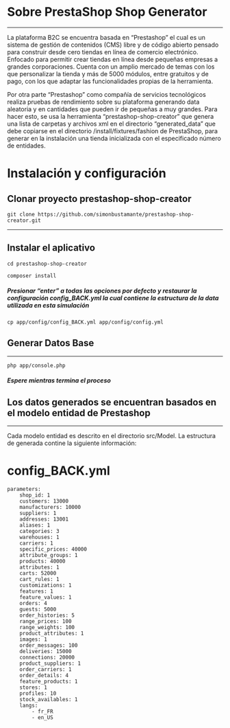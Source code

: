 # Sobre PrestaShop Shop Generator
--------

La plataforma B2C se encuentra basada en “Prestashop”   el cual es un sistema de gestión de contenidos (CMS) libre y de código abierto pensado para construir desde cero tiendas en línea de comercio electrónico. Enfocado para permitir crear tiendas en línea desde pequeñas empresas a grandes corporaciones. Cuenta con un amplio mercado de temas con los que personalizar la tienda y más de 5000 módulos, entre gratuitos y de pago, con los que adaptar las funcionalidades propias de la herramienta.

Por otra parte “Prestashop” como compañía de servicios tecnológicos realiza pruebas de rendimiento sobre su plataforma generando data aleatoria y en cantidades que pueden ir de pequeñas a muy grandes. Para hacer esto, se usa la herramienta “prestashop-shop-creator” que genera una lista de carpetas y archivos xml en el directorio “generated_data” que debe copiarse en el directorio /install/fixtures/fashion de PrestaShop, para generar en la instalación una tienda inicializada con el especificado número de entidades.


# Instalación y configuración

## Clonar proyecto prestashop-shop-creator

```
git clone https://github.com/simonbustamante/prestashop-shop-creator.git
```
--------

## Instalar el aplicativo

```
cd prestashop-shop-creator
```
```
composer install
```

##### Presionar “enter” a todas las opciones por defecto y restaurar la configuración config_BACK.yml la cual contiene la  estructura de la data utilizada en esta simulación

```
cp app/config/config_BACK.yml app/config/config.yml
```

## Generar Datos Base
--------
```
php app/console.php
```
##### Espere mientras termina el proceso


## Los datos generados se encuentran basados en el modelo entidad de Prestashop
--------
Cada  modelo entidad  es descrito en el directorio src/Model. La estructura de generada contine la siguiente información:

# config_BACK.yml

```
parameters:
    shop_id: 1
    customers: 13000
    manufacturers: 10000
    suppliers: 1
    addresses: 13001
    aliases: 1
    categories: 3
    warehouses: 1
    carriers: 1
    specific_prices: 40000
    attribute_groups: 1
    products: 40000
    attributes: 1
    carts: 52000
    cart_rules: 1
    customizations: 1
    features: 1
    feature_values: 1
    orders: 4
    guests: 5000
    order_histories: 5
    range_prices: 100
    range_weights: 100
    product_attributes: 1
    images: 1
    order_messages: 100
    deliveries: 15000
    connections: 20000
    product_suppliers: 1
    order_carriers: 1
    order_details: 4
    feature_products: 1
    stores: 1
    profiles: 10
    stock_availables: 1
    langs:
        - fr_FR
        - en_US

```


